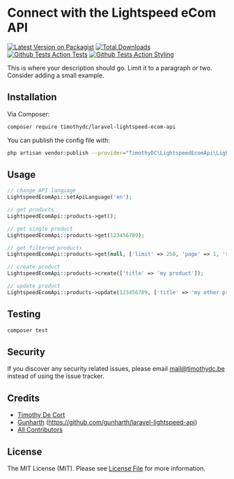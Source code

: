# Connect with the Lightspeed eCom API

[![Latest Version on Packagist][ico-version]][link-packagist]
[![Total Downloads][ico-downloads]][link-downloads]
[![Github Tests Action Tests][ico-github-actions-tests]][link-github-actions-tests]
[![Github Tests Action Styling][ico-github-actions-styling]][link-github-actions-styling]

This is where your description should go. Limit it to a paragraph or two. Consider adding a small example.

## Installation

Via Composer:

```bash
composer require timothydc/laravel-lightspeed-ecom-api
```

You can publish the config file with:
```bash
php artisan vendor:publish --provider="TimothyDC\LightspeedEcomApi\LightspeedEcomApiServiceProvider" --tag="config"
```

## Usage

``` php
// change API language
LightspeedEcomApi::setApiLanguage('en');

// get products
LightspeedEcomApi::products->get();

// get single product
LightspeedEcomApi::products->get(123456789);

// get filtered products
LightspeedEcomApi::products->get(null, ['limit' => 250, 'page' => 1, 'since_id' => 123]);

// create product
LightspeedEcomApi::products->create(['title' => 'my product']);

// update product
LightspeedEcomApi::products->update(123456789, ['title' => 'my other product']);
```

## Testing

``` bash
composer test
```

## Security

If you discover any security related issues, please email mail@timothydc.be instead of using the issue tracker.

## Credits

- [Timothy De Cort][link-author]
- [Gunharth][link-gunharth] (https://github.com/gunharth/laravel-lightspeed-api)
- [All Contributors][link-contributors]

## License

The MIT License (MIT). Please see [License File](LICENSE.md) for more information.

[ico-version]: https://img.shields.io/packagist/v/timothydc/laravel-lightspeed-ecom-api.svg?style=flat-square
[ico-downloads]: https://img.shields.io/packagist/dt/timothydc/laravel-lightspeed-ecom-api.svg?style=flat-square
[ico-github-actions-tests]: https://img.shields.io/github/workflow/status/timothydc/laravel-lightspeed-ecom-api/run-tests?label=tests&style=flat-square
[ico-github-actions-styling]: https://img.shields.io/github/workflow/status/timothydc/laravel-lightspeed-ecom-api/fix-styling?label=styling&style=flat-square

[link-packagist]: https://packagist.org/packages/timothydc/laravel-lightspeed-ecom-api
[link-downloads]: https://packagist.org/packages/timothydc/laravel-lightspeed-ecom-api
[link-github-actions-tests]: https://github.com/timothydc/laravel-lightspeed-ecom-api/actions?query=workflow%3Arun-tests+branch%3Amaster
[link-github-actions-styling]: https://github.com/timothydc/laravel-lightspeed-ecom-api/actions?query=workflow%3Afix-styling+branch%3Amaster
[link-author]: https://github.com/timothydc
[link-gunharth]: https://github.com/gunharth
[link-contributors]: ../../contributors
